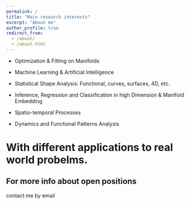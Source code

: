 ```yaml
---
permalink: /
title: "Main research interests"
excerpt: "About me"
author_profile: true
redirect_from: 
  - /about/
  - /about.html
---
```


- Optimization & Fitting on Manifolds

- Machine Learning & Artificial Intelligence

- Statistical Shape Analysis: Functional, curves, surfaces, 4D, etc.

- Inference, Regression and Classification in high Dimension & Manifold Embedding

- Spatio-temporal Processes

- Dynamics and Functional Patterns Analysis


With different applications to real world probelms.
===================================================



For more info about open positions 
------
contact me by email
